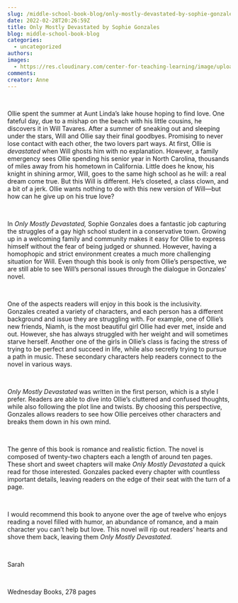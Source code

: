 ```yaml
---
slug: /middle-school-book-blog/only-mostly-devastated-by-sophie-gonzales
date: 2022-02-28T20:26:59Z
title: Only Mostly Devastated by Sophie Gonzales
blog: middle-school-book-blog
categories:
  - uncategorized
authors:
images:
  - https://res.cloudinary.com/center-for-teaching-learning/image/upload/v1659658249/Only-Mostly-Devastated-663x1024.jpeg.jpg
comments:
creator: Anne
---
```


<div class="wp-block-image"><figure class="alignleft size-large is-resized"/></div>
<!-- /wp:image --><br /><!-- wp:paragraph -->
<p>Ollie spent the summer at Aunt Linda’s lake house hoping to find love. One fateful day, due to a mishap on the beach with his little cousins, he discovers it in Will Tavares. After a summer of sneaking out and sleeping under the stars, Will and Ollie say their final goodbyes. Promising to never lose contact with each other, the two lovers part ways. At first, Ollie is <em>devastated </em>when Will ghosts him with no explanation. However, a family emergency sees Ollie spending his senior year in North Carolina, thousands of miles away from his hometown in California. Little does he know, his knight in shining armor, Will, goes to the same high school as he will: a real dream come true. But this Will is different. He’s closeted, a class clown, and a bit of a jerk. Ollie wants nothing to do with this new version of Will—but how can he give up on his true love?</p>
<!-- /wp:paragraph --><br /><!-- wp:paragraph -->
<p>In <em>Only Mostly Devastated,</em> Sophie Gonzales does a fantastic job capturing the struggles of a gay high school student in a conservative town. Growing up in a welcoming family and community makes it easy for Ollie to express himself without the fear of being judged or shunned. However, having a homophopic and strict environment creates a much more challenging situation for Will. Even though this book is only from Ollie’s perspective, we are still able to see Will’s personal issues through the dialogue in Gonzales’ novel.</p>
<!-- /wp:paragraph --><br /><!-- wp:paragraph -->
<p>One of the aspects readers will enjoy in this book is the inclusivity. Gonzales created a variety of characters, and each person has a different background and issue they are struggling with. For example, one of Ollie’s new friends, Niamh, is the most beautiful girl Ollie had ever met, inside and out. However, she has always struggled with her weight and will sometimes starve herself. Another one of the girls in Ollie’s class is facing the stress of trying to be perfect and succeed in life, while also secretly trying to pursue a path in music. These secondary characters help readers connect to the novel in various ways.</p>
<!-- /wp:paragraph --><br /><!-- wp:paragraph -->
<p><em>Only Mostly Devastated </em>was written in the first person, which is a style I prefer. Readers are able to dive into Ollie’s cluttered and confused thoughts, while also following the plot line and twists. By choosing this perspective, Gonzales allows readers to see how Ollie perceives other characters and breaks them down in his own mind.</p>
<!-- /wp:paragraph --><br /><!-- wp:paragraph -->
<p>The genre of this book is romance and realistic fiction. The novel is composed of twenty-two chapters each a length of around ten pages. These short and sweet chapters will make <em>Only Mostly Devastated </em>a quick read for those interested. Gonzales packed every chapter with countless important details, leaving readers on the edge of their seat with the turn of a page.</p>
<!-- /wp:paragraph --><br /><!-- wp:paragraph -->
<p>I would recommend this book to anyone over the age of twelve who enjoys reading a novel filled with humor, an abundance of romance, and a main character you can’t help but love. This novel will rip out readers’ hearts and shove them back, leaving them <em>Only Mostly Devastated. </em></p>
<!-- /wp:paragraph --><br /><!-- wp:paragraph -->
<p>Sarah</p>
<!-- /wp:paragraph --><br /><!-- wp:paragraph -->
<p>Wednesday Books, 278 pages</p>
<!-- /wp:paragraph -->
